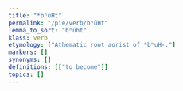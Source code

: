 ```yaml
---
title: "*bʰúHt"
permalink: "/pie/verb/bʰúHt"
lemma_to_sort: "bʰúht"
klass: verb
etymology: ["Athematic root aorist of *bʰuH-."]
markers: []
synonyms: []
definitions: [["to become"]]
topics: []
---
```

